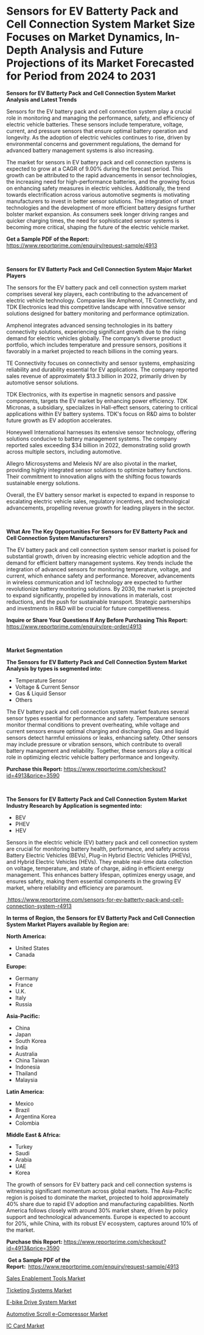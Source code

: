 <p><h1>Sensors for EV Batterty Pack and Cell Connection System Market Size Focuses on Market Dynamics, In-Depth Analysis and Future Projections of its Market Forecasted for Period from 2024 to 2031</h1></p><p><strong>Sensors for EV Batterty Pack and Cell Connection System Market Analysis and Latest Trends</strong></p>
<p><p>Sensors for the EV battery pack and cell connection system play a crucial role in monitoring and managing the performance, safety, and efficiency of electric vehicle batteries. These sensors include temperature, voltage, current, and pressure sensors that ensure optimal battery operation and longevity. As the adoption of electric vehicles continues to rise, driven by environmental concerns and government regulations, the demand for advanced battery management systems is also increasing.</p><p>The market for sensors in EV battery pack and cell connection systems is expected to grow at a CAGR of 9.00% during the forecast period. This growth can be attributed to the rapid advancements in sensor technologies, the increasing need for high-performance batteries, and the growing focus on enhancing safety measures in electric vehicles. Additionally, the trend towards electrification across various automotive segments is motivating manufacturers to invest in better sensor solutions. The integration of smart technologies and the development of more efficient battery designs further bolster market expansion. As consumers seek longer driving ranges and quicker charging times, the need for sophisticated sensor systems is becoming more critical, shaping the future of the electric vehicle market.</p></p>
<p><strong>Get a Sample PDF of the Report:&nbsp;</strong> <a href="https://www.reportprime.com/enquiry/request-sample/4913">https://www.reportprime.com/enquiry/request-sample/4913</a></p>
<p>&nbsp;</p>
<p><strong>Sensors for EV Batterty Pack and Cell Connection System Major Market Players</strong></p>
<p><p>The sensors for the EV battery pack and cell connection system market comprises several key players, each contributing to the advancement of electric vehicle technology. Companies like Amphenol, TE Connectivity, and TDK Electronics lead this competitive landscape with innovative sensor solutions designed for battery monitoring and performance optimization.</p><p>Amphenol integrates advanced sensing technologies in its battery connectivity solutions, experiencing significant growth due to the rising demand for electric vehicles globally. The company’s diverse product portfolio, which includes temperature and pressure sensors, positions it favorably in a market projected to reach billions in the coming years.</p><p>TE Connectivity focuses on connectivity and sensor systems, emphasizing reliability and durability essential for EV applications. The company reported sales revenue of approximately $13.3 billion in 2022, primarily driven by automotive sensor solutions.</p><p>TDK Electronics, with its expertise in magnetic sensors and passive components, targets the EV market by enhancing power efficiency. TDK Micronas, a subsidiary, specializes in Hall-effect sensors, catering to critical applications within EV battery systems. TDK's focus on R&D aims to bolster future growth as EV adoption accelerates.</p><p>Honeywell International harnesses its extensive sensor technology, offering solutions conducive to battery management systems. The company reported sales exceeding $34 billion in 2022, demonstrating solid growth across multiple sectors, including automotive.</p><p>Allegro Microsystems and Melexis NV are also pivotal in the market, providing highly integrated sensor solutions to optimize battery functions. Their commitment to innovation aligns with the shifting focus towards sustainable energy solutions.</p><p>Overall, the EV battery sensor market is expected to expand in response to escalating electric vehicle sales, regulatory incentives, and technological advancements, propelling revenue growth for leading players in the sector.</p></p>
<p>&nbsp;</p>
<p><strong>What Are The Key Opportunities For Sensors for EV Batterty Pack and Cell Connection System Manufacturers?</strong></p>
<p><p>The EV battery pack and cell connection system sensor market is poised for substantial growth, driven by increasing electric vehicle adoption and the demand for efficient battery management systems. Key trends include the integration of advanced sensors for monitoring temperature, voltage, and current, which enhance safety and performance. Moreover, advancements in wireless communication and IoT technology are expected to further revolutionize battery monitoring solutions. By 2030, the market is projected to expand significantly, propelled by innovations in materials, cost reductions, and the push for sustainable transport. Strategic partnerships and investments in R&D will be crucial for future competitiveness.</p></p>
<p><strong>Inquire or Share Your Questions If Any Before Purchasing This Report:</strong> <a href="https://www.reportprime.com/enquiry/pre-order/4913">https://www.reportprime.com/enquiry/pre-order/4913</a></p>
<p>&nbsp;</p>
<p><strong>Market Segmentation</strong></p>
<p><strong>The Sensors for EV Batterty Pack and Cell Connection System Market Analysis by types is segmented into:</strong></p>
<p><ul><li>Temperature Sensor</li><li>Voltage & Current Sensor</li><li>Gas & Liquid Sensor</li><li>Others</li></ul></p>
<p><p>The EV battery pack and cell connection system market features several sensor types essential for performance and safety. Temperature sensors monitor thermal conditions to prevent overheating, while voltage and current sensors ensure optimal charging and discharging. Gas and liquid sensors detect harmful emissions or leaks, enhancing safety. Other sensors may include pressure or vibration sensors, which contribute to overall battery management and reliability. Together, these sensors play a critical role in optimizing electric vehicle battery performance and longevity.</p></p>
<p><strong>Purchase this Report:&nbsp;</strong><a href="https://www.reportprime.com/checkout?id=4913&price=3590">https://www.reportprime.com/checkout?id=4913&price=3590</a></p>
<p>&nbsp;</p>
<p><strong>The Sensors for EV Batterty Pack and Cell Connection System Market Industry Research by Application is segmented into:</strong></p>
<p><ul><li>BEV</li><li>PHEV</li><li>HEV</li></ul></p>
<p><p>Sensors in the electric vehicle (EV) battery pack and cell connection system are crucial for monitoring battery health, performance, and safety across Battery Electric Vehicles (BEVs), Plug-in Hybrid Electric Vehicles (PHEVs), and Hybrid Electric Vehicles (HEVs). They enable real-time data collection on voltage, temperature, and state of charge, aiding in efficient energy management. This enhances battery lifespan, optimizes energy usage, and ensures safety, making them essential components in the growing EV market, where reliability and efficiency are paramount.</p></p>
<p><a href="https://www.reportprime.com/sensors-for-ev-batterty-pack-and-cell-connection-system-r4913">&nbsp;https://www.reportprime.com/sensors-for-ev-batterty-pack-and-cell-connection-system-r4913</a></p>
<p><strong>In terms of Region, the Sensors for EV Batterty Pack and Cell Connection System Market Players available by Region are:</strong></p>
<p>
    <p> <strong> North America: </strong>
        <ul>
            <li>United States</li>
            <li>Canada</li>
        </ul>
        </p> 
    <p> <strong> Europe: </strong>
        <ul>
            <li>Germany</li>
            <li>France</li>
            <li>U.K.</li>
            <li>Italy</li>
            <li>Russia</li>
        </ul>
        </p> 
    <p> <strong> Asia-Pacific: </strong>
        <ul>
            <li>China</li>
            <li>Japan</li>
            <li>South Korea</li>
            <li>India</li>
            <li>Australia</li>
            <li>China Taiwan</li>
            <li>Indonesia</li>
            <li>Thailand</li>
            <li>Malaysia</li>
        </ul>
        </p> 
    <p> <strong> Latin America: </strong>
        <ul>
            <li>Mexico</li>
            <li>Brazil</li>
            <li>Argentina Korea</li>
            <li>Colombia</li>
        </ul>
        </p> 
    <p> <strong> Middle East & Africa: </strong>
        <ul>
            <li>Turkey</li>
            <li>Saudi</li>
            <li>Arabia</li>
            <li>UAE</li>
            <li>Korea</li>
        </ul>
    </p>
    </p>
<p><p>The growth of sensors for EV battery pack and cell connection systems is witnessing significant momentum across global markets. The Asia-Pacific region is poised to dominate the market, projected to hold approximately 40% share due to rapid EV adoption and manufacturing capabilities. North America follows closely with around 30% market share, driven by policy support and technological advancements. Europe is expected to account for 20%, while China, with its robust EV ecosystem, captures around 10% of the market.</p></p>
<p><strong>Purchase this Report: </strong><a href="https://www.reportprime.com/checkout?id=4913&price=3590">https://www.reportprime.com/checkout?id=4913&price=3590</a></p>
<p>&nbsp;<strong>Get a Sample PDF of the Report:&nbsp;&nbsp;</strong><a href="https://www.reportprime.com/enquiry/request-sample/4913">https://www.reportprime.com/enquiry/request-sample/4913</a></p>
<p><strong></strong></p>
<p><p><a href="https://www.linkedin.com/pulse/sales-enablement-tools-industry-sector-market-dynamics-future-pk0ee?trackingId=D813FhzVSgGLJZRs9gbDyw%3D%3D">Sales Enablement Tools Market</a></p><p><a href="https://www.linkedin.com/pulse/global-ticketing-systems-market-trends-innovations-forward-looking-analysis-mrjce?trackingId=pjiN%2FzfhR822uHyrTr4jrQ%3D%3D">Ticketing Systems Market</a></p><p><a href="https://issuu.com/reportprime-2/docs/e-bike-drive-system-market-size-203_1c8f6b9cc32d09">E-bike Drive System Market</a></p><p><a href="https://issuu.com/reportprime-2/docs/automotive-scroll-e-compressor-mark_2f4da40ee905db">Automotive Scroll e-Compressor Market</a></p><p><a href="https://github.com/mharielmesa/Market-Research-Report-List-4/blob/main/ic-card-market.md">IC Card Market</a></p></p>